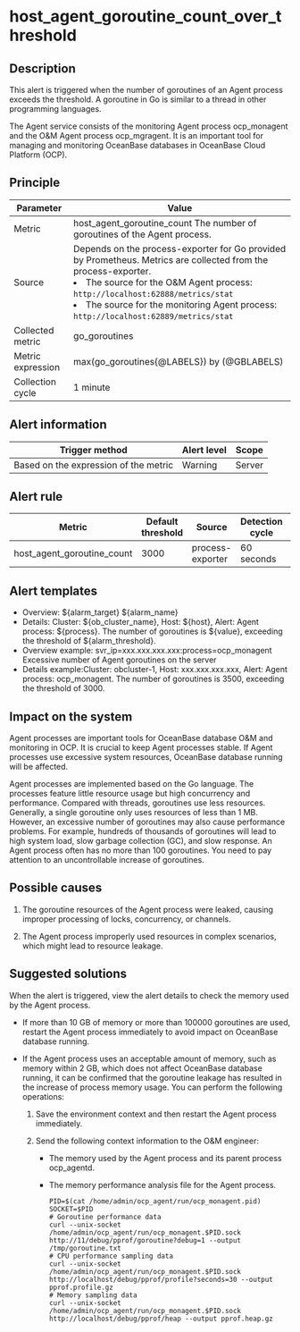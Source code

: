 # host_agent_goroutine_count_over_threshold

## Description

This alert is triggered when the number of goroutines of an Agent process exceeds the threshold. A goroutine in Go is similar to a thread in other programming languages.

The Agent service consists of the monitoring Agent process ocp_monagent and the O\&M Agent process ocp_mgragent. It is an important tool for managing and monitoring OceanBase databases in OceanBase Cloud Platform (OCP).

## Principle

|     Parameter     | Value |
|-------------------|--|
| Metric            | host_agent_goroutine_count The number of goroutines of the Agent process.   |
| Source            | Depends on the process-exporter for Go provided by Prometheus. Metrics are collected from the process-exporter. <li>The source for the O\&M Agent process: `http://localhost:62888/metrics/stat`</li><li> The source for the monitoring Agent process: `http://localhost:62889/metrics/stat` </li>   |
| Collected metric  | go_goroutines |
| Metric expression | max(go_goroutines{@LABELS}) by (@GBLABELS)   |
| Collection cycle  | 1 minute |

## Alert information

|            Trigger method             | Alert level | Scope  |
|---------------------------------------|-------------|--------|
| Based on the expression of the metric | Warning     | Server |

## Alert rule

|           Metric           | Default threshold |      Source      | Detection cycle | Elimination cycle |
|----------------------------|-------------------|------------------|-----------------|-------------------|
| host_agent_goroutine_count | 3000              | process-exporter | 60 seconds      | 5 minutes         |

## Alert templates

* Overview: \${alarm_target} ${alarm_name}
* Details: Cluster: ${ob_cluster_name}, Host: ${host}, Alert: Agent process: \${process}. The number of goroutines is \${value}, exceeding the threshold of ${alarm_threshold}.
* Overview example: svr_ip=xxx.xxx.xxx.xxx:process=ocp_monagent Excessive number of Agent goroutines on the server
* Details example:Cluster: obcluster-1, Host: xxx.xxx.xxx.xxx, Alert: Agent process: ocp_monagent. The number of goroutines is 3500, exceeding the threshold of 3000.
  
## Impact on the system

Agent processes are important tools for OceanBase database O\&M and monitoring in OCP. It is crucial to keep Agent processes stable. If Agent processes use excessive system resources, OceanBase database running will be affected.

Agent processes are implemented based on the Go language. The processes feature little resource usage but high concurrency and performance. Compared with threads, goroutines use less resources. Generally, a single goroutine only uses resources of less than 1 MB. However, an excessive number of goroutines may also cause performance problems. For example, hundreds of thousands of goroutines will lead to high system load, slow garbage collection (GC), and slow response. An Agent process often has no more than 100 goroutines. You need to pay attention to an uncontrollable increase of goroutines.

## Possible causes

1. The goroutine resources of the Agent process were leaked, causing improper processing of locks, concurrency, or channels.

2. The Agent process improperly used resources in complex scenarios, which might lead to resource leakage.

## Suggested solutions

When the alert is triggered, view the alert details to check the memory used by the Agent process.

* If more than 10 GB of memory or more than 100000 goroutines are used, restart the Agent process immediately to avoid impact on OceanBase database running.

* If the Agent process uses an acceptable amount of memory, such as memory within 2 GB, which does not affect OceanBase database running, it can be confirmed that the goroutine leakage has resulted in the increase of process memory usage. You can perform the following operations:

  1. Save the environment context and then restart the Agent process immediately.

  2. Send the following context information to the O\&M engineer:

     * The memory used by the Agent process and its parent process ocp_agentd.

     * The memory performance analysis file for the Agent process.

       ```plsql
       PID=$(cat /home/admin/ocp_agent/run/ocp_monagent.pid)
       SOCKET=$PID
       # Goroutine performance data
       curl --unix-socket /home/admin/ocp_agent/run/ocp_monagent.$PID.sock http://11/debug/pprof/goroutine?debug=1 --output /tmp/goroutine.txt
       # CPU performance sampling data
       curl --unix-socket /home/admin/ocp_agent/run/ocp_monagent.$PID.sock http://localhost/debug/pprof/profile?seconds=30 --output pprof.profile.gz
       # Memory sampling data
       curl --unix-socket /home/admin/ocp_agent/run/ocp_monagent.$PID.sock http://localhost/debug/pprof/heap --output pprof.heap.gz
       ```
